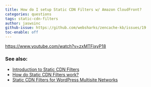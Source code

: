 ```yaml
---
title: How do I setup Static CDN Filters w/ Amazon CloudFront?
categories: questions
tags: static-cdn-filters
author: jaswsinc
github-issue: https://github.com/websharks/zencache-kb/issues/19
toc-enable: off
---
```


https://www.youtube.com/watch?v=zxMTFixyP18

### See also:

- [Introduction to Static CDN Filters](http://zencache.com/kb-article/introduction-to-static-cdn-filters/)
- [How do Static CDN Filters work?](http://zencache.com/kb-article/how-do-static-cdn-filters-work/)
- [Static CDN Filters for WordPress Multisite Networks](http://zencache.com/kb-article/static-cdn-filters-for-wordpress-multisite-networks/)
